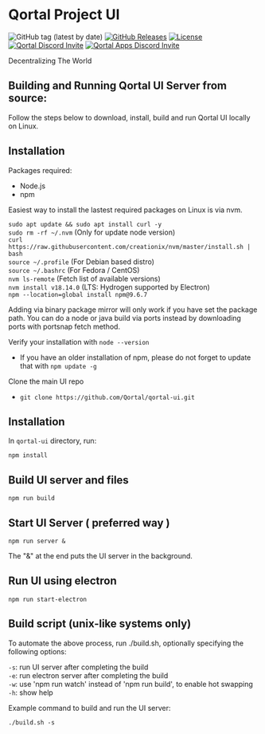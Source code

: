 # Qortal Project UI

![GitHub tag (latest by date)](https://img.shields.io/github/v/tag/Qortal/qortal-ui?label=latest%20version)
[![GitHub Releases](https://img.shields.io/github/downloads/Qortal/qortal-ui/latest/total)](https://github.com/Qortal/qortal-ui/releases/latest)
[![License](https://img.shields.io/badge/license-GPL--3.0-blue)](https://opensource.org/licenses/GPL-3.0)
[![Qortal Discord Invite](https://img.shields.io/discord/745037351163527189?color=%237289DA&label=Chat&logo=discord&logoColor=white)](https://discord.com/invite/54UyhB7)
[![Qortal Apps Discord Invite](https://img.shields.io/discord/745037351163527189?color=%237289DA&label=Q-Apps&logo=discord&logoColor=white)](https://discord.com/invite/tqnpDMfuR2)

Decentralizing The World

Building and Running Qortal UI Server from source:
----------------------------------------------------
Follow the steps below to download, install, build and run Qortal UI locally on Linux.


Installation
------------
Packages required:
 - Node.js
 - npm

Easiest way to install the lastest required packages on Linux is via nvm. 

``` sudo apt update && sudo apt install curl -y ``` <br/>
``` sudo rm -rf ~/.nvm ``` (Only for update node version)<br/>
``` curl https://raw.githubusercontent.com/creationix/nvm/master/install.sh | bash ``` <br/>
``` source ~/.profile ``` (For Debian based distro) <br/>
``` source ~/.bashrc ``` (For Fedora / CentOS) <br/>
``` nvm ls-remote ``` (Fetch list of available versions) <br/>
``` nvm install v18.14.0 ```  (LTS: Hydrogen supported by Electron) <br/>
``` npm --location=global install npm@9.6.7 ``` <br/>

Adding via binary package mirror will only work if you have set the package path. You can do a node or java build via ports instead by downloading ports with portsnap fetch method.

Verify your installation with ``` node --version ``` <br/>
 - If you have an older installation of npm, please do not forget to update that with ``` npm update -g ```

Clone the main UI repo
 - ``` git clone https://github.com/Qortal/qortal-ui.git ```

Installation
------------------------
In `qortal-ui` directory, run:
```
npm install
```

Build UI server and files
-------------------------
```
npm run build
```

Start UI Server ( preferred way )
---------------
```
npm run server &
```
The "&" at the end puts the UI server in the background.

Run UI using electron
---------------------
```
npm run start-electron
```

Build script (unix-like systems only)
-------------------------------------
To automate the above process, run ./build.sh, optionally specifying the following options:

`-s`: run UI server after completing the build<br />
`-e`: run electron server after completing the build<br />
`-w`: use 'npm run watch' instead of 'npm run build', to enable hot swapping<br />
`-h`: show help<br />

Example command to build and run the UI server:
```
./build.sh -s
```
